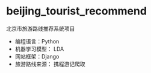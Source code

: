 # beijing_tourist_recommend
北京市旅游路线推荐系统项目  

- 编程语言：Python
- 机器学习模型： LDA
- 网站框架：Django
- 旅游路线来源： 携程游记爬取

